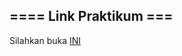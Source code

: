 
## ==== Link Praktikum ===
Silahkan buka [INI](https://docs.google.com/document/d/1a-NyY1G3J_QZeDulnBVbkLozIrc03zW4/edit?usp=sharing&ouid=103622936831910415221&rtpof=true&sd=true)
